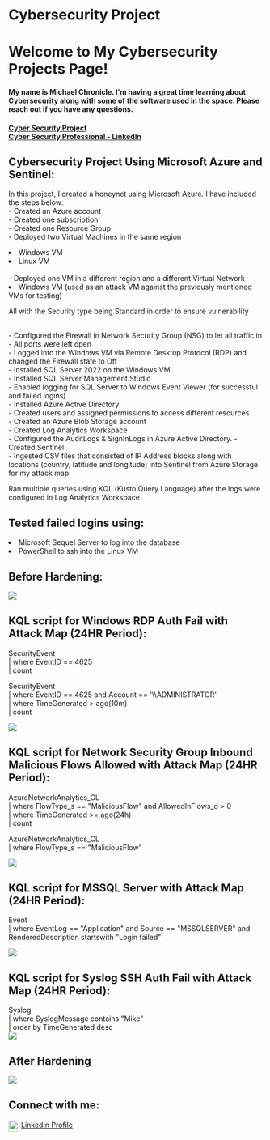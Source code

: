 # Cybersecurity Project
<h1>Welcome to My Cybersecurity Projects Page!<br/></h1>
<h4>My name is Michael Chronicle.  I'm having a great time learning about Cybersecurity along with some of the software used in the space. Please reach out if you have any questions.<br/></h4>
<h4><a href="https://github.com/mchronicle/cybersecurity">Cyber Security Project</a><br/> <a href="https://www.linkedin.com/in/michael-chronicle/">Cyber Security Professional - LinkedIn</a></h4>

<h2>Cybersecurity Project Using Microsoft Azure and Sentinel:</h2>
<p>In this project, I created a honeynet using Microsoft Azure. I have included the steps below:<br/>
- Created an Azure account<br/>
- Created one subscription<br/>
- Created one Resource Group<br/>
- Deployed two Virtual Machines in the same region<br/>
<li>Windows VM</li>
<li>Linux VM</li><br/>
- Deployed one VM in a different region and a different Virtual Network<br/>
<li>Windows VM (used as an attack VM against the previously mentioned VMs for testing)</li></p>
<p>All with the Security type being Standard in order to ensure vulnerability</p><br/>
- Configured the Firewall in Network Security Group (NSG) to let all traffic in<br/>
- All ports were left open<br/>
- Logged into the Windows VM via Remote Desktop Protocol (RDP) and changed the Firewall state to Off<br/>
- Installed SQL Server 2022 on the Windows VM<br/>
- Installed SQL Server Management Studio<br/>
- Enabled logging for SQL Server to Windows Event Viewer (for successful and failed logins)<br/>
- Installed Azure Active Directory<br/>
- Created users and assigned permissions to access different resources<br/>
- Created an Azure Blob Storage account<br/>
- Created Log Analytics Workspace<br/>
- Configured the AuditLogs & SignInLogs in Azure Active Directory.
- Created Sentinel<br/>
- Ingested CSV files that consisted of IP Address blocks along with locations (country, latitude and longitude) into Sentinel from Azure Storage for my attack map<br/>
<p>Ran multiple queries using KQL (Kusto Query Language) after the logs were configured in Log Analytics Workspace</p>

<h2>Tested failed logins using:</h2>
<li>Microsoft Sequel Server to log into the database</li>
<li>PowerShell to ssh into the Linux VM</li>

<h2>Before Hardening:</h2>
<img src="Unsecured_Cloud_Honeynet_and_SOC_rev.png">

<h2>KQL script for Windows RDP Auth Fail with Attack Map (24HR Period):</h2>
<p>SecurityEvent<br/>
| where EventID == 4625<br/>
| count
</p>
<p>SecurityEvent<br/>
| where EventID == 4625 and Account == '\\ADMINISTRATOR'<br/>
| where TimeGenerated > ago(10m)<br/>
| count
</p>
<img src="windows-rdp-smb-auth-fail_before.PNG">

<h2>KQL script for Network Security Group Inbound Malicious Flows Allowed with Attack Map (24HR Period):</h2>
<p>AzureNetworkAnalytics_CL<br/>
| where FlowType_s == "MaliciousFlow" and AllowedInFlows_d > 0<br/>
| where TimeGenerated >= ago(24h)<br/>
| count
</p>

<p>AzureNetworkAnalytics_CL<br/>
| where FlowType_s == "MaliciousFlow"<br/>
</p>
<img src="nsg-malicious-allowed-in.PNG">

<h2>KQL script for MSSQL Server with Attack Map (24HR Period):</h2>
<p>Event<br/>
| where EventLog == "Application" and Source == "MSSQLSERVER" and RenderedDescription startswith "Login failed"</p>
<img src="mssql-auth-fail.PNG">

<h2>KQL script for Syslog SSH Auth Fail with Attack Map (24HR Period):</h2>
<p>Syslog<br/>
| where SyslogMessage contains "Mike"<br/>
| order by TimeGenerated desc<br/>
<img src="syslog-ssh-auth-fail_before.PNG">

<h2>After Hardening</h2>
<img src="Hardened_Cloud_Honeynet_and_SOC_rev.png">

<h2>Connect with me:</h2>
<img align="left" alt="Michael Chronicle | LinkedIn" width="22px" src="https://cdn.jsdelivr.net/npm/simple-icons@v3/icons/linkedin.svg" />
<a href="https://www.linkedin.com/in/michael-chronicle/">LinkedIn Profile</a><br/>


